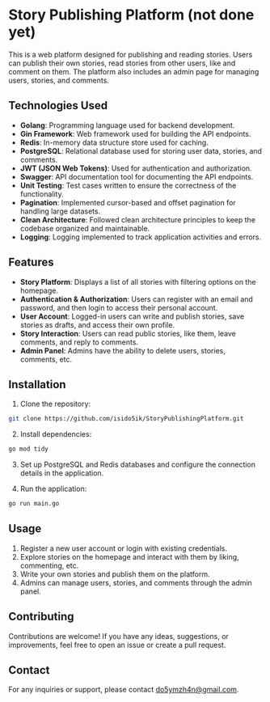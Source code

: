 # Story Publishing Platform (not done yet)
This is a web platform designed for publishing and reading stories. 
Users can publish their own stories, read stories from other users, like and comment on them. 
The platform also includes an admin page for managing users, stories, and comments.

## Technologies Used
- **Golang**: Programming language used for backend development.
- **Gin Framework**: Web framework used for building the API endpoints.
- **Redis**: In-memory data structure store used for caching.
- **PostgreSQL**: Relational database used for storing user data, stories, and comments.
- **JWT (JSON Web Tokens)**: Used for authentication and authorization.
- **Swagger**: API documentation tool for documenting the API endpoints.
- **Unit Testing**: Test cases written to ensure the correctness of the functionality.
- **Pagination**: Implemented cursor-based and offset pagination for handling large datasets.
- **Clean Architecture**: Followed clean architecture principles to keep the codebase organized and maintainable.
- **Logging**: Logging implemented to track application activities and errors.

## Features
- **Story Platform**: Displays a list of all stories with filtering options on the homepage.
- **Authentication & Authorization**: Users can register with an email and password, and then login to access their personal account.
- **User Account**: Logged-in users can write and publish stories, save stories as drafts, and access their own profile.
- **Story Interaction**: Users can read public stories, like them, leave comments, and reply to comments.
- **Admin Panel**: Admins have the ability to delete users, stories, comments, etc.

## Installation
1. Clone the repository:

```bash
git clone https://github.com/isido5ik/StoryPublishingPlatform.git
```
2. Install dependencies:
```bash
go mod tidy
```
3. Set up PostgreSQL and Redis databases and configure the connection details in the application.

4. Run the application:
```bash
go run main.go
```

## Usage
1. Register a new user account or login with existing credentials.
2. Explore stories on the homepage and interact with them by liking, commenting, etc.
3. Write your own stories and publish them on the platform.
4. Admins can manage users, stories, and comments through the admin panel.

## Contributing
Contributions are welcome! If you have any ideas, suggestions, or improvements, feel free to open an issue or create a pull request.

## Contact
For any inquiries or support, please contact do5ymzh4n@gmail.com.
